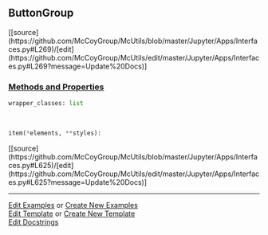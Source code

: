 ## <a id="McUtils.Jupyter.Apps.Interfaces.ButtonGroup">ButtonGroup</a> 
<div class="docs-source-link" markdown="1">
[[source](https://github.com/McCoyGroup/McUtils/blob/master/Jupyter/Apps/Interfaces.py#L269)/[edit](https://github.com/McCoyGroup/McUtils/edit/master/Jupyter/Apps/Interfaces.py#L269?message=Update%20Docs)]
</div>



<div class="collapsible-section">
 <div class="collapsible-section collapsible-section-header" markdown="1">
 
### <a class="collapse-link" data-toggle="collapse" href="#methods">Methods and Properties</a> <a class="float-right" data-toggle="collapse" href="#methods"><i class="fa fa-chevron-down"></i></a>

 </div>
 <div class="collapsible-section collapsible-section-body collapse" id="methods" markdown="1">

```python
wrapper_classes: list
```
<a id="McUtils.Jupyter.JHTML.JHTML.JHTML.Bootstrap.Button" class="docs-object-method">&nbsp;</a> 
```python
item(*elements, **styles): 
```
<div class="docs-source-link" markdown="1">
[[source](https://github.com/McCoyGroup/McUtils/blob/master/Jupyter/Apps/Interfaces.py#L625)/[edit](https://github.com/McCoyGroup/McUtils/edit/master/Jupyter/Apps/Interfaces.py#L625?message=Update%20Docs)]
</div>

 </div>
</div>




___

[Edit Examples](https://github.com/McCoyGroup/McUtils/edit/gh-pages/ci/examples/McUtils/Jupyter/Apps/Interfaces/ButtonGroup.md) or 
[Create New Examples](https://github.com/McCoyGroup/McUtils/new/gh-pages/?filename=ci/examples/McUtils/Jupyter/Apps/Interfaces/ButtonGroup.md) <br/>
[Edit Template](https://github.com/McCoyGroup/McUtils/edit/gh-pages/ci/docs/McUtils/Jupyter/Apps/Interfaces/ButtonGroup.md) or 
[Create New Template](https://github.com/McCoyGroup/McUtils/new/gh-pages/?filename=ci/docs/templates/McUtils/Jupyter/Apps/Interfaces/ButtonGroup.md) <br/>
[Edit Docstrings](https://github.com/McCoyGroup/McUtils/edit/master/Jupyter/Apps/Interfaces.py#L269?message=Update%20Docs)